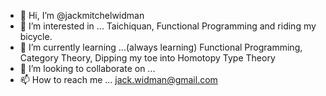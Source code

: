 - 👋 Hi, I’m @jackmitchelwidman
- 👀 I’m interested in ...  Taichiquan, Functional Programming and riding my bicycle.
- 🌱 I’m currently learning ...(always learning) Functional Programming, Category Theory, Dipping my toe into Homotopy Type Theory
- 💞️ I’m looking to collaborate on ...
- 📫 How to reach me ...  jack.widman@gmail.com

<!---
jackmitchelwidman/jackmitchelwidman is a ✨ special ✨ repository because its `README.md` (this file) appears on your GitHub profile.
You can click the Preview link to take a look at your changes.
--->
